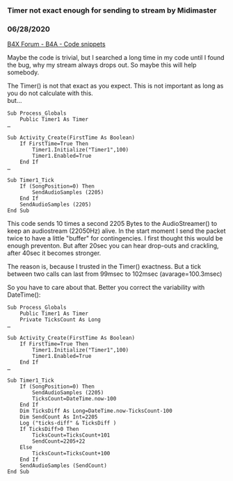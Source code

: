 ### Timer not exact enough for sending to stream by Midimaster
### 06/28/2020
[B4X Forum - B4A - Code snippets](https://www.b4x.com/android/forum/threads/119547/)

Maybe the code is trivial, but I searched a long time in my code until I found the bug, why my stream always drops out. So maybe this will help somebody.  
  
The Timer() is not that exact as you expect. This is not important as long as you do not calculate with this.  
but…  

```B4X
Sub Process_Globals  
    Public Timer1 As Timer  
…  
  
Sub Activity_Create(FirstTime As Boolean)  
    If FirstTime=True Then  
        Timer1.Initialize("Timer1",100)  
        Timer1.Enabled=True  
    End If  
…  
  
Sub Timer1_Tick  
    If (SongPosition=0) Then  
        SendAudioSamples (2205)  
    End If  
    SendAudioSamples (2205)  
End Sub
```

  
This code sends 10 times a second 2205 Bytes to the AudioStreamer() to keep an audiostream (22050Hz) alive. In the start moment I send the packet twice to have a little "buffer" for contingencies. I first thought this would be enough preventon. But after 20sec you can hear drop-outs and crackling, after 40sec it becomes stronger.  
  
The reason is, because I trusted in the Timer() exactness. But a tick between two calls can last from 99msec to 102msec (avarage=100.3msec)  
  
So you have to care about that. Better you correct the variability with DateTime():  

```B4X
Sub Process_Globals  
    Public Timer1 As Timer  
    Private TicksCount As Long  
…  
  
Sub Activity_Create(FirstTime As Boolean)  
    If FirstTime=True Then  
        Timer1.Initialize("Timer1",100)  
        Timer1.Enabled=True  
    End If  
…  
  
Sub Timer1_Tick  
    If (SongPosition=0) Then  
        SendAudioSamples (2205)  
        TicksCount=DateTime.now-100  
    End If  
    Dim TicksDiff As Long=DateTime.now-TicksCount-100  
    Dim SendCount As Int=2205  
    Log ("ticks-diff" & TicksDiff )  
    If TicksDiff>0 Then  
        TicksCount=TicksCount+101  
        SendCount=2205+22  
    Else  
        TicksCount=TicksCount+100  
    End If  
    SendAudioSamples (SendCount)  
End Sub
```